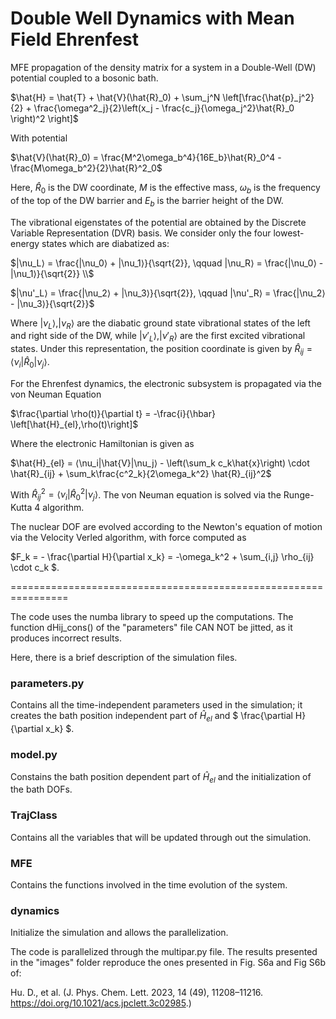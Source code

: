 # Double Well Dynamics with Mean Field Ehrenfest

MFE propagation of the density matrix for a system in a Double-Well (DW) potential coupled to a bosonic bath.

$\hat{H} = \hat{T} + \hat{V}(\hat{R}_0) + \sum_j^N \left[\frac{\hat{p}_j^2}{2} + \frac{\omega^2_j}{2}\left(x_j - \frac{c_j}{\omega_j^2}\hat{R}_0 \right)^2 \right]$

With potential

$\hat{V}(\hat{R}_0) = \frac{M^2\omega_b^4}{16E_b}\hat{R}_0^4 - \frac{M\omega_b^2}{2}\hat{R}^2_0$ 

Here, $\hat{R}_0$ is the DW coordinate, $M$ is the effective mass, $\omega_b$ is the frequency of the top of the DW barrier and $E_b$ is the barrier height of the DW.

The vibrational eigenstates of the potential are obtained by the Discrete Variable Representation (DVR) basis. We consider only the four lowest-energy states which are diabatized as:

$|\nu_L⟩  = \frac{|\nu_0⟩ + |\nu_1⟩}{\sqrt{2}}, \qquad |\nu_R⟩  = \frac{|\nu_0⟩ - |\nu_1⟩}{\sqrt{2}} \\$

$|\nu'_L⟩ = \frac{|\nu_2⟩ + |\nu_3⟩}{\sqrt{2}}, \qquad |\nu'_R⟩ = \frac{|\nu_2⟩ - |\nu_3⟩}{\sqrt{2}}$

Where $|\nu_L⟩, |\nu_R⟩$ are the diabatic ground state vibrational states of the left and right side of the DW, while $|\nu'_L⟩, |\nu'_R⟩$ are the first excited vibrational states. Under this representation, the position coordinate is given by $\hat{R}_{ij} = ⟨\nu_i|\hat{R}_0|\nu_j⟩$.

For the Ehrenfest dynamics, the electronic subsystem is propagated via the von Neuman Equation

$\frac{\partial \rho(t)}{\partial t} = -\frac{i}{\hbar} \left[\hat{H}_{el},\rho(t)\right]$

Where the electronic Hamiltonian is given as

$\hat{H}_{el} = ⟨\nu_i|\hat{V}|\nu_j⟩ - \left(\sum_k c_k\hat{x}\right) \cdot \hat{R}_{ij} + \sum_k\frac{c^2_k}{2\omega_k^2} \hat{R}_{ij}^2$

With $\hat{R}_{ij}^2 = ⟨\nu_i|\hat{R}^2_0|\nu_j⟩$. The von Neuman equation is solved via the Runge-Kutta 4 algorithm.

The nuclear DOF are evolved according to the Newton's equation of motion via the Velocity Verled algorithm, with force computed as

$F_k = - \frac{\partial H}{\partial x_k} = -\omega_k^2 + \sum_{i,j} \rho_{ij} \cdot c_k $.

================================================================

The code uses the numba library to speed up the computations. The function dHij_cons() of the "parameters" file CAN NOT be jitted, as it produces incorrect results.

Here, there is a brief description of the simulation files.

### parameters.py

Contains all the time-independent parameters used in the simulation; it creates the bath position independent part of $\hat{H}_{el}$ and $  \frac{\partial H}{\partial x_k} $.

### model.py

Constains the bath position dependent part of $\hat{H}_{el}$ and the initialization of the bath DOFs.

### TrajClass

Contains all the variables that will be updated through out the simulation.

### MFE

Contains the functions involved in the time evolution of the system.

### dynamics

Initialize the simulation and allows the parallelization.

The code is parallelized through the multipar.py file. The results presented in the "images" folder reproduce the ones presented in Fig. S6a and Fig S6b of:

 Hu. D., et al. (J. Phys. Chem. Lett. 2023, 14 (49), 11208–11216. https://doi.org/10.1021/acs.jpclett.3c02985.)

